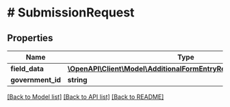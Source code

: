 # # SubmissionRequest

## Properties

Name | Type | Description | Notes
------------ | ------------- | ------------- | -------------
**field_data** | [**\OpenAPI\Client\Model\AdditionalFormEntryResponseFieldDataInner[]**](AdditionalFormEntryResponseFieldDataInner.md) |  |
**government_id** | **string** |  | [optional]

[[Back to Model list]](../../README.md#models) [[Back to API list]](../../README.md#endpoints) [[Back to README]](../../README.md)
